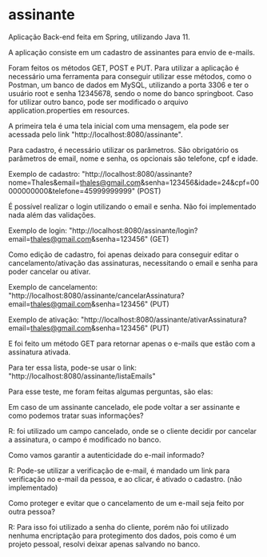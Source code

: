 # assinante
Aplicação Back-end feita em Spring, utilizando Java 11.

A aplicação consiste em um cadastro de assinantes para envio de e-mails.

Foram feitos os métodos GET, POST e PUT. Para utilizar a aplicação é necessário uma ferramenta para conseguir utilizar esse métodos, como o Postman, um banco de dados em MySQL, utilizando a porta 3306 e ter o usuário root e senha 12345678, sendo o nome do banco springboot. Caso for utilizar outro banco, pode ser modificado o arquivo application.properties em resources.

A primeira tela é uma tela inicial com uma mensagem, ela pode ser acessada pelo link "http://localhost:8080/assinante".

Para cadastro, é necessário utilizar os parâmetros. São obrigatório os parâmetros de email, nome e senha, os opcionais são telefone, cpf e idade.

Exemplo de cadastro: "http://localhost:8080/assinante?nome=Thales&email=thales@gmail.com&senha=123456&idade=24&cpf=00000000000&telefone=45999999999" (POST)

É possível realizar o login utilizando o email e senha. Não foi implementado nada além das validações.

Exemplo de login: "http://localhost:8080/assinante/login?email=thales@gmail.com&senha=123456" (GET)

Como edição de cadastro, foi apenas deixado para conseguir editar o cancelamento/ativação das assinaturas, necessitando o email e senha para poder cancelar ou ativar.

Exemplo de cancelamento: "http://localhost:8080/assinante/cancelarAssinatura?email=thales@gmail.com&senha=123456" (PUT)

Exemplo de ativação: "http://localhost:8080/assinante/ativarAssinatura?email=thales@gmail.com&senha=123456" (PUT)

E foi feito um método GET para retornar apenas o e-mails que estão com a assinatura ativada.

Para ter essa lista, pode-se usar o link: "http://localhost:8080/assinante/listaEmails"

Para esse teste, me foram feitas algumas perguntas, são elas:

Em caso de um assinante cancelado, ele pode voltar a ser assinante e como podemos tratar suas informações?

R: foi utilizado um campo cancelado, onde se o cliente decidir por cancelar a assinatura, o campo é modificado no banco.

Como vamos garantir a autenticidade do e-mail informado?

R: Pode-se utilizar a verificação de e-mail, é mandado um link para verificação no e-mail da pessoa, e ao clicar, é ativado o cadastro. (não implementado)

Como proteger e evitar que o cancelamento de um e-mail seja feito por outra pessoa?

R: Para isso foi utilizado a senha do cliente, porém não foi utilizado nenhuma encriptação para protegimento dos dados, pois como é um projeto pessoal, resolvi deixar apenas salvando no banco.
